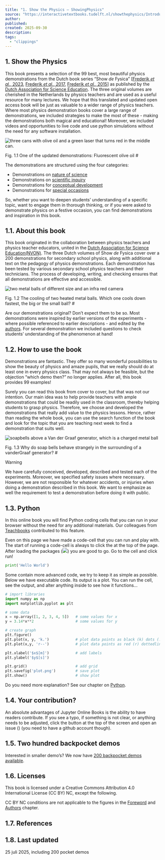 ```yaml
---
title: "1. Show the Physics — ShowingPhysics"
source: "https://interactivetextbooks.tudelft.nl/showthephysics/Introduction/About.html"
author:
published:
created: 2025-09-30
description:
tags:
  - "clippings"
---
```

## 1\. Show the Physics

This book presents a selection of the 99 best, most beautiful physics demonstrations from the Dutch book series “Show *de* Fysica” \[[Frederik *et al.*, 2023](https://interactivetextbooks.tudelft.nl/showthephysics/references.html#id4 "Ineke Frederik, Ed van den Berg, Peter Dekkers, Wim Sonneveld, Wouter Spaan, Freek Pols, Kirsten Stadermann, Karel Langendonck, and Norbert van Veen. ShowdeFysica 3: natuurkunde laat je zien! NVON, 2023."), [Frederik *et al.*, 2017](https://interactivetextbooks.tudelft.nl/showthephysics/references.html#id3 "Ineke Frederik, Ed van den Berg, Leo te Brinke, Peter Dekkers, Freek Pols, Wim Sonneveld, Wouter Spaan, Norbert van Veen, and Maarten van Woerkom. ShowdeFysica 2: natuurkunde laat je zien! NVON, 2017."), [Frederik *et al.*, 2015](https://interactivetextbooks.tudelft.nl/showthephysics/references.html#id2 "Ineke Frederik, Ed van den Berg, Leo te Brinke, Peter Dekkers, Wim Sonneveld, Wouter Spaan, and Maarten van Woerkom. ShowdeFysica: natuurkunde laat je zien. NVON, 2015.")\] as published by the [Dutch Association for Science Education](http://nvon.nl/). The three original volumes are cherished in the Netherlands by physics teachers and are used as a useful resource for many lectures. We hope that this translated and updated open access book will be just as valuable to a wider range of physics teachers. Where most physics demonstration books cover a large range of demonstrations, we included strategies to make the most of these - making the demonstrations both magical and educational! Moreover, we included videos and opportunities to live code and use python simulations without the need for any software installation.

![three cans with olive oil and a green laser that turns red in the middle can.](https://interactivetextbooks.tudelft.nl/showthephysics/_images/olivelaser.jpg)

Fig. 1.1 One of the updated demonstrations: Fluorescent olive oil #

The demonstrations are structured using the four categories:

- Demonstrations on [nature of science](https://interactivetextbooks.tudelft.nl/showthephysics/demos/NOSdemos.html)
- Demonstrations on [scientific inquiry](https://interactivetextbooks.tudelft.nl/showthephysics/demos/Inquirydemos.html)
- Demonstrations for [conceptual development](https://interactivetextbooks.tudelft.nl/showthephysics/demos/Conceptdemos1.html)
- Demonstrations for [special occasions](https://interactivetextbooks.tudelft.nl/showthephysics/demos/Specialdemos.html)

So, whether you want to deepen students’ understanding of a specific topic, want to engage them in thorough thinking, or if you were asked to demonstrate physics on a festive occasion, you can find demonstrations and inspiration in this book.

## 1.1. About this book

This book originated in the collaboration between physics teachers and physics teacher educators, united in the [Dutch Association for Science Education(NVON)](https://nvon.nl/). The three Dutch volumes of Show *de* Fysica cover over a 200 demonstrations for secondary school physics, along with additional text on the pedagogy of physics demonstrations. Each demonstration has been tested by various secondary school physics teachers and their technicians. The process of developing, writing, and checking ensures that all demonstrations are effective and accessible.

![two metal balls of different size and an infra red camera](https://interactivetextbooks.tudelft.nl/showthephysics/_images/metalballs.jpeg)

Fig. 1.2 The cooling of two heated metal balls. Which one cools down fastest, the big or the small ball? #

Are our demonstrations original? Don’t expect them to be so. Most demonstrations were inspired by earlier versions of the experiments - where possible referenced to earlier descriptions - and edited by the [authors](https://interactivetextbooks.tudelft.nl/showthephysics/Introduction/Authors.html). For several demonstration we included questions to check students’ understanding of the phenomenon at hand!

## 1.2. How to use the book

Demonstrations are fantastic. They offer so many wonderful possibilities to show the beauty of physics and amaze pupils, that we really should do at least one in every physics class. That may not always be feasible, but the objection “which demo then?” no longer applies. After all, this book provides 99 examples!

Surely you can read this book from cover to cover, but that was not our intention. Our main idea was to help provide teachers with ample demonstrations that could be readily used in the classroom, thereby helping students to grasp physics. Therefore, we choose and developed the demonstrations that really add value to the physics lessons. Hence, rather than reading the whole book, you can use the search function of the book and look for the topic that you are teaching next week to find a demonstration that suits well.

![soapbells above a Van der Graaf generator, which is a charged metal ball](https://interactivetextbooks.tudelft.nl/showthephysics/_images/soapbells.jpg)

Fig. 1.3 Why do soap bells behave strangely in the surrounding of a vanderGraaf generator? #

Warning

We have carefully conceived, developed, described and tested each of the experiments. Moreover, we specified safety issues where necessary. However, we are not responsible for whatever accidents, or injuries when doing a demonstration described in this book. We want to emphasize as well the requirement to test a demonstration before doing it with public.

## 1.3. Python

In this online book you will find Python coding cells that you can run in your browser without the need for any additional materials. Our colleagues from [Teachbooks](http://teachbooks.tudelft.nl/) contributed to this feature.

Even on this page we have made a code-cell that you can run and play with. The start of running a code-cell is always to click the at the top of the page. After loading the packages (![](https://interactivetextbooks.tudelft.nl/showthephysics/_images/pythonready.JPG)) you are good to go. Go to the cell and click run!

```python
print('Hello World')
```

Some contain more advanced code, we try to keep it as simple as possible. Below we have executable code. Its output is a plot. You can run the cell, see the output, and alter anything inside to see how it functions…

```python
# import libraries
import numpy as np
import matplotlib.pyplot as plt

# some data
x = np.array([1, 2, 3, 4, 5])   # some values for x
y = 3.14*x**2                   # some values for y

# create graph
plt.figure()
plt.plot(x, y, 'k.')            # plot data points as black (k) dots (.)
plt.plot(x,y, 'r--')            # plot data points as red (r) dottedline (--)

plt.xlabel('$x$[m]')            # add labels
plt.ylabel('$y$[s]')

plt.grid()                      # add grid           
plt.savefig('plot.png')         # save plot
plt.show()                      # show plot
```

Do you need more explanation? See our chapter on [Python](https://interactivetextbooks.tudelft.nl/showthephysics/Introduction/Python%20summary.html).

## 1.4. Your contribution?

An absolute advantages of Jupyter Online Books is the ability to have readers contribute. If you see a typo, if something is not clear, or anything needs to be adjusted, click the button at the top of the screen and open an issue () (you need to have a github account though).

## 1.5. Two hundred backpocket demos

Interested in smaller demo’s? We now have [200 backpocket demos available](https://interactivetextbooks.tudelft.nl/showthephysics/_downloads/ab50044f1743363d27f6ea7ea2dcf43d/200demos.pdf).

## 1.6. Licenses

This book is licensed under a Creative Commons Attribution 4.0 International License (CC BY) NC, except the following.

CC BY NC conditions are not applicable to the figures in the [Foreword](https://interactivetextbooks.tudelft.nl/showthephysics/Introduction/Foreword.html) and [Authors](https://interactivetextbooks.tudelft.nl/showthephysics/Introduction/Authors.html) chapter.

## 1.7. References

## 1.8. Last updated

25 juli 2025, including 200 pocket demos